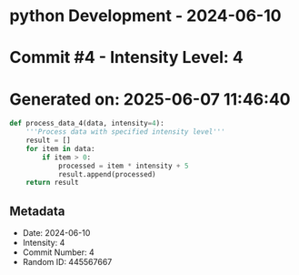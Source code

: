 ﻿# python Development - 2024-06-10
# Commit #4 - Intensity Level: 4
# Generated on: 2025-06-07 11:46:40
```python
def process_data_4(data, intensity=4):
    '''Process data with specified intensity level'''
    result = []
    for item in data:
        if item > 0:
            processed = item * intensity + 5
            result.append(processed)
    return result
```
## Metadata
- Date: 2024-06-10
- Intensity: 4
- Commit Number: 4
- Random ID: 445567667
